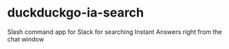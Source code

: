 # duckduckgo-ia-search
Slash command app for Slack for searching Instant Answers right from the chat window
